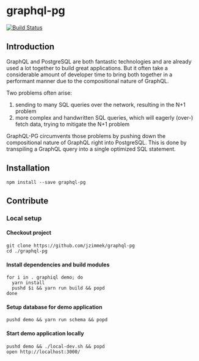 # graphql-pg

[![Build Status](https://travis-ci.org/jzimmek/graphql-pg.svg?branch=master)](https://travis-ci.org/jzimmek/graphql-pg)

## Introduction

GraphQL and PostgreSQL are both fantastic technologies and are already used a lot together to build great applications. But it often take a considerable amount of developer time to bring both together in a performant manner due to the compositional nature of GraphQL.

Two problems often arise:

1) sending to many SQL queries over the network, resulting in the N+1 problem
2) more complex and handwritten SQL queries, which will eagerly (over-) fetch data, trying to mitigate the N+1 problem

GraphQL-PG circumvents those problems by pushing down the compositional nature of GraphQL right into PostgreSQL. This is done by transpiling a GraphQL query into a single optimized SQL statement.

## Installation

```
npm install --save graphql-pg
```

## Contribute

### Local setup

#### Checkout project

```
git clone https://github.com/jzimmek/graphql-pg
cd ./graphql-pg
```

#### Install dependencies and build modules

```
for i in . graphiql demo; do
  yarn install
  pushd $i && yarn run build && popd
done
```

#### Setup database for demo application

```
pushd demo && yarn run schema && popd
```

#### Start demo application locally

```
pushd demo && ./local-dev.sh && popd
open http://localhost:3000/
```

